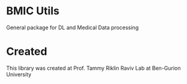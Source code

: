 # BMIC Utils

General package for DL and Medical Data processing

# Created
This library was created at Prof. Tammy Riklin Raviv Lab at Ben-Gurion University
